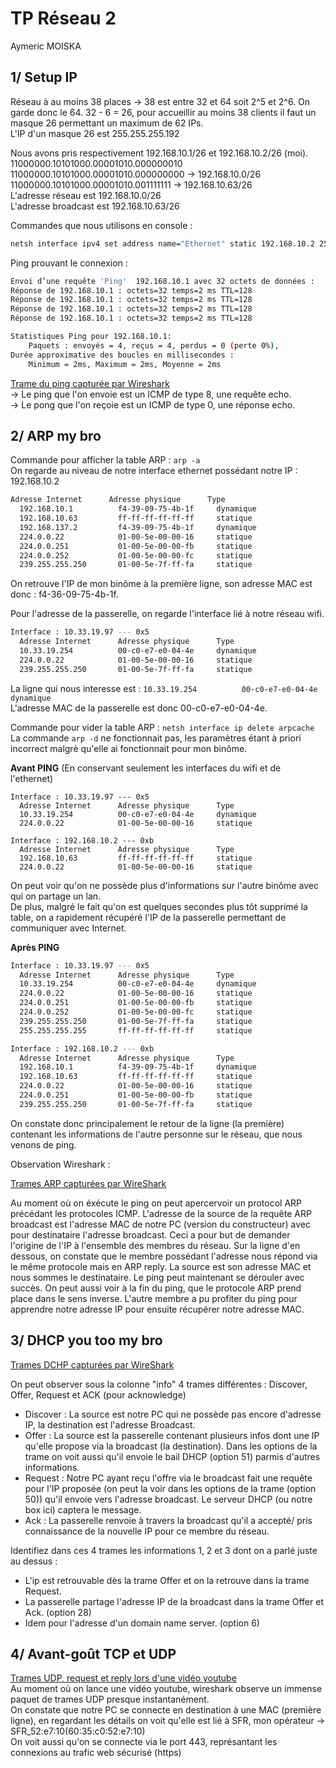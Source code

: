# TP Réseau 2
Aymeric MOISKA

## 1/ Setup IP

Réseau à au moins 38 places -> 38 est entre 32 et 64 soit 2^5 et 2^6. On garde donc le 64. 
32 - 6 = 26, pour accueillir au moins 38 clients il faut un masque 26 permettant un maximum de 62 IPs.  
L'IP d'un masque 26 est 255.255.255.192  

Nous avons pris respectivement 192.168.10.1/26 et 192.168.10.2/26 (moi).  
11000000.10101000.00001010.000000010   
11000000.10101000.00001010.000000000 -> 192.168.10.0/26   
11000000.10101000.00001010.001111111 -> 192.168.10.63/26  
L'adresse réseau est 192.168.10.0/26  
L'adresse broadcast est 192.168.10.63/26  

Commandes que nous utilisons en console :
```bash
netsh interface ipv4 set address name="Ethernet" static 192.168.10.2 255.255.255.192 192.168.10.63
```

Ping prouvant le connexion :
```bash
Envoi d’une requête 'Ping'  192.168.10.1 avec 32 octets de données :
Réponse de 192.168.10.1 : octets=32 temps=2 ms TTL=128
Réponse de 192.168.10.1 : octets=32 temps=2 ms TTL=128
Réponse de 192.168.10.1 : octets=32 temps=2 ms TTL=128
Réponse de 192.168.10.1 : octets=32 temps=2 ms TTL=128

Statistiques Ping pour 192.168.10.1:
    Paquets : envoyés = 4, reçus = 4, perdus = 0 (perte 0%),
Durée approximative des boucles en millisecondes :
    Minimum = 2ms, Maximum = 2ms, Moyenne = 2ms
```

[Trame du ping capturée par Wireshark](wireshark/ping1.pcapng)  
-> Le ping que l'on envoie est un ICMP de type 8, une requête echo.  
-> Le pong que l'on reçoie est un ICMP de type 0, une réponse echo.  


## 2/ ARP my bro  

Commande pour afficher la table ARP : `arp -a`  
On regarde au niveau de notre interface ethernet possédant notre IP : 192.168.10.2

```bash
Adresse Internet      Adresse physique      Type
  192.168.10.1          f4-39-09-75-4b-1f     dynamique
  192.168.10.63         ff-ff-ff-ff-ff-ff     statique
  192.168.137.2         f4-39-09-75-4b-1f     dynamique
  224.0.0.22            01-00-5e-00-00-16     statique
  224.0.0.251           01-00-5e-00-00-fb     statique
  224.0.0.252           01-00-5e-00-00-fc     statique
  239.255.255.250       01-00-5e-7f-ff-fa     statique
```

On retrouve l'IP de mon binôme à la première ligne, son adresse MAC est donc : f4-36-09-75-4b-1f.  

Pour l'adresse de la passerelle, on regarde l'interface lié à notre réseau wifi.

```bash 
Interface : 10.33.19.97 --- 0x5
  Adresse Internet      Adresse physique      Type
  10.33.19.254          00-c0-e7-e0-04-4e     dynamique
  224.0.0.22            01-00-5e-00-00-16     statique
  239.255.255.250       01-00-5e-7f-ff-fa     statique
```
La ligne qui nous interesse est : `10.33.19.254          00-c0-e7-e0-04-4e     dynamique`  
L'adresse MAC de la passerelle est donc 00-c0-e7-e0-04-4e.

Commande pour vider la table ARP : `netsh interface ip delete arpcache`  
La commande `arp -d` ne fonctionnait pas, les paramètres étant à priori incorrect malgrè qu'elle ai fonctionnait pour mon binôme.

**Avant PING** (En conservant seulement les interfaces du wifi et de l'ethernet)

```
Interface : 10.33.19.97 --- 0x5
  Adresse Internet      Adresse physique      Type
  10.33.19.254          00-c0-e7-e0-04-4e     dynamique
  224.0.0.22            01-00-5e-00-00-16     statique

Interface : 192.168.10.2 --- 0xb
  Adresse Internet      Adresse physique      Type
  192.168.10.63         ff-ff-ff-ff-ff-ff     statique
  224.0.0.22            01-00-5e-00-00-16     statique

```  
On peut voir qu'on ne possède plus d'informations sur l'autre binôme avec qui on partage un lan.   
De plus, malgré le fait qu'on est quelques secondes plus tôt supprimé la table, on a rapidement récupéré l'IP de la passerelle permettant de communiquer avec Internet.

**Après PING**

```bash
Interface : 10.33.19.97 --- 0x5
  Adresse Internet      Adresse physique      Type
  10.33.19.254          00-c0-e7-e0-04-4e     dynamique
  224.0.0.22            01-00-5e-00-00-16     statique
  224.0.0.251           01-00-5e-00-00-fb     statique
  224.0.0.252           01-00-5e-00-00-fc     statique
  239.255.255.250       01-00-5e-7f-ff-fa     statique
  255.255.255.255       ff-ff-ff-ff-ff-ff     statique

Interface : 192.168.10.2 --- 0xb
  Adresse Internet      Adresse physique      Type
  192.168.10.1          f4-39-09-75-4b-1f     dynamique
  192.168.10.63         ff-ff-ff-ff-ff-ff     statique
  224.0.0.22            01-00-5e-00-00-16     statique
  224.0.0.251           01-00-5e-00-00-fb     statique
  239.255.255.250       01-00-5e-7f-ff-fa     statique
```

On constate donc principalement le retour de la ligne (la première) contenant les informations de l'autre personne sur le réseau, que nous venons de ping.  

Observation Wireshark : 

[Trames ARP capturées par WireShark](wireshark/preuveARP2.pcapng)

Au moment où on éxécute le ping on peut apercervoir un protocol ARP précédant les protocoles ICMP. L'adresse de la source de la requête ARP broadcast est l'adresse MAC de notre PC (version du constructeur) avec pour destinataire l'adresse broadcast. Ceci a pour but de demander l'origine de l'IP à l'ensemble des membres du réseau. Sur la ligne d'en dessous, on constate que le membre possédant l'adresse nous répond via le même protocole mais en ARP reply. La source est son adresse MAC et nous sommes le destinataire. 
Le ping peut maintenant se dérouler avec succès.
On peut aussi voir à la fin du ping, que le protocole ARP prend place dans le sens inverse. L'autre membre a pu profiter du ping pour apprendre notre adresse IP pour ensuite récupérer notre adresse MAC.

## 3/ DHCP you too my bro

[Trames DCHP capturées par WireShark](wireshark/dhcp.pcapng)  

On peut observer sous la colonne "info" 4 trames différentes : Discover, Offer, Request et ACK (pour acknowledge)
- Discover : La source est notre PC qui ne possède pas encore d'adresse IP, la destination est l'adresse Broadcast.
- Offer : La source est la passerelle contenant plusieurs infos dont une IP qu'elle propose via la broadcast (la destination). Dans les options de la trame on voit aussi qu'il envoie le bail DHCP (option 51) parmis d'autres informations.
- Request : Notre PC ayant reçu l'offre via le broadcast fait une requête pour l'IP proposée (on peut la voir dans les options de la trame (option 50)) qu'il envoie vers l'adresse broadcast. Le serveur DHCP (ou notre box ici) captera le message. 
- Ack : La passerelle renvoie à travers la broadcast qu'il a accepté/ pris connaissance de la nouvelle IP pour ce membre du réseau. 

Identifiez dans ces 4 trames les informations 1, 2 et 3 dont on a parlé juste au dessus :
- L'ip est retrouvable dès la trame Offer et on la retrouve dans la trame Request.
- La passerelle partage l'adresse IP de la broadcast dans la trame Offer et Ack. (option 28)
- Idem pour l'adresse d'un domain name server. (option 6)

## 4/ Avant-goût TCP et UDP

[Trames UDP, request et reply lors d'une vidéo youtube](wireshark/ytb.pcapng)  
Au moment où on lance une vidéo youtube, wireshark observe un immense paquet de trames UDP presque instantanément.   
On constate que notre PC se connecte en destination à une MAC (première ligne), en regardant les détails on voit qu'elle est lié à SFR, mon opérateur -> SFR_52:e7:10(60:35:c0:52:e7:10)  
On voit aussi qu'on se connecte via le port 443, représantant les connexions au trafic web sécurisé (https)